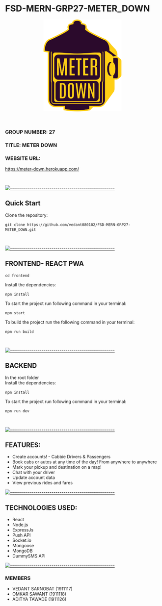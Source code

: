 # FSD-MERN-GRP27-METER_DOWN


<p align="center">
  <a href="" rel="noopener">
    <img src='frontend/public/logo/logo-512.png' alt='LOGO' height='300'/>
  </a>
</p>


<br>

### GROUP NUMBER: **27**

### TITLE: **METER DOWN**

### WEBSITE URL:
https://meter-down.herokuapp.com/

<br>

[![-----------------------------------------------------](https://raw.githubusercontent.com/andreasbm/readme/master/assets/lines/rainbow.png)](#)

## Quick Start
Clone the repository:

    git clone https://github.com/vedant080102/FSD-MERN-GRP27-METER_DOWN.git 

<br/>

[![-----------------------------------------------------](https://raw.githubusercontent.com/andreasbm/readme/master/assets/lines/rainbow.png)](#)


## FRONTEND- REACT PWA

    cd frontend

Install the dependencies:

    npm install

To start the project run following command in your terminal:

    npm start

To build the project run the following command in your terminal:

    npm run build

<br>

[![-----------------------------------------------------](https://raw.githubusercontent.com/andreasbm/readme/master/assets/lines/rainbow.png)](#)

## BACKEND
In the root folder
<br/>
Install the dependencies:

    npm install

To start the project run following command in your terminal:

    npm run dev

<br/>

[![-----------------------------------------------------](https://raw.githubusercontent.com/andreasbm/readme/master/assets/lines/rainbow.png)](#)
## FEATURES:
- Create accounts! - Cabbie Drivers & Passengers
- Book cabs or autos at any time of the day! From anywhere to anywhere
- Mark your pickup and destination on a map!
- Chat with your driver
- Update account data
- View previous rides and fares

[![-----------------------------------------------------](https://raw.githubusercontent.com/andreasbm/readme/master/assets/lines/rainbow.png)](#)
## TECHNOLOGIES USED:
- React
- Node.js
- ExpressJs
- Push API
- Socket.io
- Mongoose
- MongoDB
- DummySMS API

[![-----------------------------------------------------](https://raw.githubusercontent.com/andreasbm/readme/master/assets/lines/rainbow.png)](#)

### MEMBERS
- VEDANT SARNOBAT (1911117)
- OMKAR SAWANT (1911118)
- ADITYA TAWADE (1911126)
